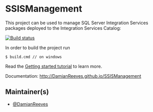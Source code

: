 # SSISManagement

This project can be used to manage SQL Server Integration Services packages deployed to the Integration Services Catalog: 

[![Build status](https://ci.appveyor.com/api/projects/status/b0ysdatdcr7yfa0a?svg=true)](https://ci.appveyor.com/project/DamianReeves/ssismanagement)

In order to build the project run 

    $ build.cmd // on windows    
    
Read the [Getting started tutorial](http://DamianReeves.github.io/SSISManagement/index.html#Getting-started) to learn more.

Documentation: http://DamianReeves.github.io/SSISManagement

## Maintainer(s)

- [@DamianReeves](https://github.com/DamianReeves)

